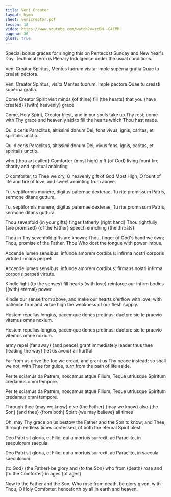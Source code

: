 ```yaml
---
title: Veni Creator
layout: hymn
sheet: venicreator.pdf
lesson: 18
video: https://www.youtube.com/watch?v=zcBM--G4CMM
pageno: 36
gloss: true
---
```


Special bonus graces for singing this on Pentecost Sunday and New Year's Day. Technical term is Plenary Indulgence under the usual conditions.

<div data-gloss>
<p>Veni Creátor Spíritus, Mentes tuórum vísita: Imple supérna grátia Quae tu creásti péctora.</p>
<p>Veni Creátor Spíritus, vísita Mentes tuórum: Imple péctora Quae tu creásti supérna grátia.</p>
<p>Come Creator Spirit visit minds {of thine} fill {the hearts} that you {have created} {(with) heavenly} grace</p>
<p>Come, Holy Spirit, Creator blest, and in our souls take up Thy rest; come with Thy grace and heavenly aid to fill the hearts which Thou hast made.</p>
</div>

<div data-gloss>
<p>Qui diceris Paraclitus,
altissimi donum Dei,
fons vivus, ignis, caritas,
et spiritalis unctio.</p>
<p>Qui diceris Paraclitus,
altissimi donum Dei,
vivus fons, ignis, caritas,
et spiritalis unctio.</p>
<p>who {thou art called} Comforter 
{most high} gift {of God} 
living fount fire charity and spiritual anointing</p>
<p>O comforter, to Thee we cry,
O heavenly gift of God Most High,
O fount of life and fire of love,
and sweet anointing from above.</p>
</div>

<div data-gloss>
<p>Tu, septiformis munere,
digitus paternae dexterae,
Tu rite promissum Patris,
sermone ditans guttura.</p>
<p>Tu, septiformis munere,
digitus paternae dexterae,
Tu rite promissum Patris,
sermone ditans guttura.</p>
<p>Thou sevenfold {in your gifts} 
finger fatherly {right hand} 
Thou rightfully {are promised} {of the Father} 
speech enriching {the throats}</p>
<p>Thou in Thy sevenfold gifts are known;
Thou, finger of God's hand we own;
Thou, promise of the Father, Thou
Who dost the tongue with power imbue.</p>
</div>

<div data-gloss>
<p>Accende lumen sensibus:
infunde amorem cordibus:
infirma nostri corporis
virtute firmans perpeti.</p>
<p>Accende lumen sensibus:
infunde amorem cordibus:
firmans nostri infirma corporis
perpeti virtute.</p>
<p>Kindle light {to the senses} 
fill hearts {with love}
reinforce our infirm bodies {(with) eternal} power</p>
<p>Kindle our sense from above,
and make our hearts o'erflow with love;
with patience firm and virtue high
the weakness of our flesh supply.</p>
</div>

<div data-gloss>
<p>Hostem repellas longius,
pacemque dones protinus:
ductore sic te praevio
vitemus omne noxium.</p>
<p>Hostem repellas longius,
pacemque dones protinus:
ductore sic te praevio
vitemus omne noxium.</p>
<p>army repel {far away} {and peace} grant immediately leader thus thee {leading the way} {let us avoid} all hurtful</p>
<p>Far from us drive the foe we dread,
and grant us Thy peace instead;
so shall we not, with Thee for guide,
turn from the path of life aside.</p>
</div>

<div data-gloss>
<p>Per te sciamus da Patrem,
noscamus atque Filium;
Teque utriusque Spiritum
credamus omni tempore.</p>
<p>Per te sciamus da Patrem,
noscamus atque Filium;
Teque utriusque Spiritum
credamus omni tempore.</p>
<p>Through thee {may we know} give {the Father} {may we know} also {the Son} {and thee} {from both} Spirit {we may believe} all times</p>
<p>Oh, may Thy grace on us bestow
the Father and the Son to know;
and Thee, through endless times confessed,
of both the eternal Spirit blest.</p>
</div>

<div data-gloss>
<p>Deo Patri sit gloria,
et Filio, qui a mortuis
surrexit, ac Paraclito,
in saeculorum saecula.</p>
<p>Deo Patri sit gloria,
et Filio, qui a mortuis
surrexit, ac Paraclito,
in saecula saeculorum.</p>
<p>{to God} {the Father} be glory and {to the Son} who from {death} rose and {to the Comforter} in ages {of ages}</p>
<p>Now to the Father and the Son,
Who rose from death, be glory given,
with Thou, O Holy Comforter,
henceforth by all in earth and heaven.</p>
</div>

